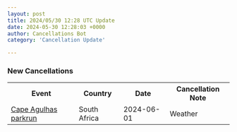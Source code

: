 ```yaml
---
layout: post
title: 2024/05/30 12:28 UTC Update
date: 2024-05-30 12:28:03 +0000
author: Cancellations Bot
category: 'Cancellation Update'

---
```


<h3>New Cancellations</h3>
<div class='hscrollable'>
<table style='width: 100%'>
    <tr>
        <th>Event</th>
        <th>Country</th>
        <th>Date</th>
        <th>Cancellation Note</th>
    </tr>
    <tr>
        <td><a href="https://www.parkrun.co.za/capeagulhas">Cape Agulhas parkrun</a></td>
        <td>South Africa</td>
        <td>2024-06-01</td>
        <td>Weather</td>
    </tr>
</table>
</div>
